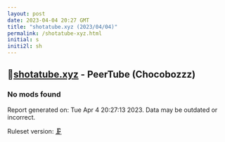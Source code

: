 ```yaml
---
layout: post
date: 2023-04-04 20:27 GMT
title: "shotatube.xyz (2023/04/04)"
permalink: /shotatube-xyz.html
initial: s
initi2l: sh
---
```


## 🧸[shotatube.xyz](https://shotatube.xyz) - PeerTube (Chocobozzz)

### No mods found

Report generated on: Tue Apr  4 20:27:13 2023. Data may be outdated or incorrect.

Ruleset version: [🗜](/version-clamp)

